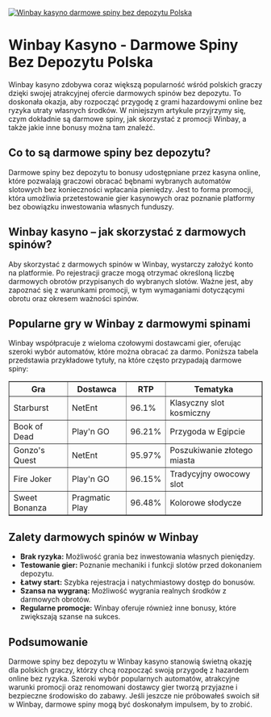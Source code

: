 [![Winbay kasyno darmowe spiny bez depozytu Polska](https://123-caf.pages.dev/gitsignup.png)](https://vrmoo.ru/Bt82HjjY)

<h1>Winbay Kasyno - Darmowe Spiny Bez Depozytu Polska</h1> <p>Winbay kasyno zdobywa coraz większą popularność wśród polskich graczy dzięki swojej atrakcyjnej ofercie darmowych spinów bez depozytu. To doskonała okazja, aby rozpocząć przygodę z grami hazardowymi online bez ryzyka utraty własnych środków. W niniejszym artykule przyjrzymy się, czym dokładnie są darmowe spiny, jak skorzystać z promocji Winbay, a także jakie inne bonusy można tam znaleźć.</p>  <h2>Co to są darmowe spiny bez depozytu?</h2> <p>Darmowe spiny bez depozytu to bonusy udostępniane przez kasyna online, które pozwalają graczowi obracać bębnami wybranych automatów slotowych bez konieczności wpłacania pieniędzy. Jest to forma promocji, która umożliwia przetestowanie gier kasynowych oraz poznanie platformy bez obowiązku inwestowania własnych funduszy.</p>  <h2>Winbay kasyno – jak skorzystać z darmowych spinów?</h2> <p>Aby skorzystać z darmowych spinów w Winbay, wystarczy założyć konto na platformie. Po rejestracji gracze mogą otrzymać określoną liczbę darmowych obrotów przypisanych do wybranych slotów. Ważne jest, aby zapoznać się z warunkami promocji, w tym wymaganiami dotyczącymi obrotu oraz okresem ważności spinów.</p>  <h2>Popularne gry w Winbay z darmowymi spinami</h2> <p>Winbay współpracuje z wieloma czołowymi dostawcami gier, oferując szeroki wybór automatów, które można obracać za darmo. Poniższa tabela przedstawia przykładowe tytuły, na które często przypadają darmowe spiny:</p>  <table border="1" cellpadding="8" cellspacing="0" style="border-collapse: collapse; width: 100%;">   <thead>     <tr>       <th>Gra</th>       <th>Dostawca</th>       <th>RTP</th>       <th>Tematyka</th>     </tr>   </thead>   <tbody>     <tr>       <td>Starburst</td>       <td>NetEnt</td>       <td>96.1%</td>       <td>Klasyczny slot kosmiczny</td>     </tr>     <tr>       <td>Book of Dead</td>       <td>Play'n GO</td>       <td>96.21%</td>       <td>Przygoda w Egipcie</td>     </tr>     <tr>       <td>Gonzo's Quest</td>       <td>NetEnt</td>       <td>95.97%</td>       <td>Poszukiwanie złotego miasta</td>     </tr>     <tr>       <td>Fire Joker</td>       <td>Play'n GO</td>       <td>96.15%</td>       <td>Tradycyjny owocowy slot</td>     </tr>     <tr>       <td>Sweet Bonanza</td>       <td>Pragmatic Play</td>       <td>96.48%</td>       <td>Kolorowe słodycze</td>     </tr>   </tbody> </table>  <h2>Zalety darmowych spinów w Winbay</h2> <ul>   <li><strong>Brak ryzyka:</strong> Możliwość grania bez inwestowania własnych pieniędzy.</li>   <li><strong>Testowanie gier:</strong> Poznanie mechaniki i funkcji slotów przed dokonaniem depozytu.</li>   <li><strong>Łatwy start:</strong> Szybka rejestracja i natychmiastowy dostęp do bonusów.</li>   <li><strong>Szansa na wygraną:</strong> Możliwość wygrania realnych środków z darmowych obrotów.</li>   <li><strong>Regularne promocje:</strong> Winbay oferuje również inne bonusy, które zwiększają szanse na sukces.</li> </ul>  <h2>Podsumowanie</h2> <p>Darmowe spiny bez depozytu w Winbay kasyno stanowią świetną okazję dla polskich graczy, którzy chcą rozpocząć swoją przygodę z hazardem online bez ryzyka. Szeroki wybór popularnych automatów, atrakcyjne warunki promocji oraz renomowani dostawcy gier tworzą przyjazne i bezpieczne środowisko do zabawy. Jeśli jeszcze nie próbowałeś swoich sił w Winbay, darmowe spiny mogą być doskonałym impulsem, by to zrobić.</p>